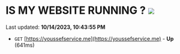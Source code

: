 # IS MY WEBSITE RUNNING ? [![](https://img.shields.io/static/v1?label=Sponsor&message=%E2%9D%A4&logo=GitHub&color=%23fe8e86)](https://github.com/sponsors/<username>)

Last updated: **10/14/2023, 10:43:55 PM**

- `GET` [https://youssefservice.me](https://youssefservice.me) - **Up** (641ms)
